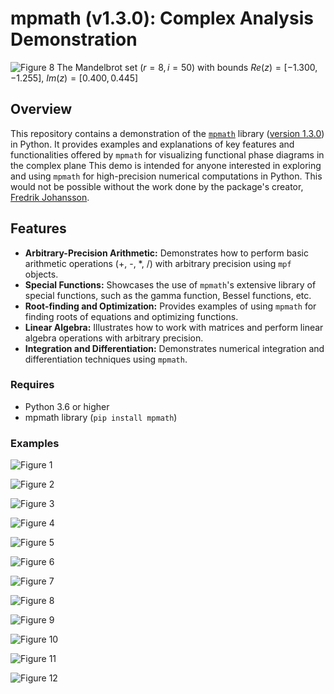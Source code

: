 # **mpmath (v1.3.0):** Complex Analysis Demonstration

![Figure  8](https://github.com/P-Harvey/mpmapth_demo/blob/main/Figures/demo_08.png?raw=true)
The Mandelbrot set $(r=8, i=50)$ with bounds $Re(z)=[-1.300, -1.255]$, $Im(z)=[0.400, 0.445]$

## **Overview**

This repository contains a demonstration of the [`mpmath`](https://mpmath.org/) library ([version 1.3.0](https://mpmath.org/doc/current/index.html)) in Python. It provides examples and explanations of key features and functionalities offered by `mpmath` for visualizing functional phase diagrams in the complex plane This demo is intended for anyone interested in exploring and using `mpmath` for high-precision numerical computations in Python. This would not be possible without the work done by the package's creator, [Fredrik Johansson](https://github.com/fredrik-johansson).

## **Features**

* **Arbitrary-Precision Arithmetic:** Demonstrates how to perform basic arithmetic operations (+, -, *, /) with arbitrary precision using `mpf` objects.
* **Special Functions:** Showcases the use of `mpmath`'s extensive library of special functions, such as the gamma function, Bessel functions, etc.
* **Root-finding and Optimization:** Provides examples of using `mpmath` for finding roots of equations and optimizing functions.
* **Linear Algebra:** Illustrates how to work with matrices and perform linear algebra operations with arbitrary precision.
* **Integration and Differentiation:** Demonstrates numerical integration and differentiation techniques using `mpmath`.

### **Requires**

* Python 3.6 or higher
* mpmath library (`pip install mpmath`)

### **Examples**

![Figure  1](https://github.com/P-Harvey/mpmapth_demo/blob/main/Figures/demo_01.png?raw=true)

![Figure  2](https://github.com/P-Harvey/mpmapth_demo/blob/main/Figures/demo_02.png?raw=true)

![Figure  3](https://github.com/P-Harvey/mpmapth_demo/blob/main/Figures/demo_03.png?raw=true)

![Figure  4](https://github.com/P-Harvey/mpmapth_demo/blob/main/Figures/demo_04.png?raw=true)

![Figure  5](https://github.com/P-Harvey/mpmapth_demo/blob/main/Figures/demo_05.png?raw=true)

![Figure  6](https://github.com/P-Harvey/mpmapth_demo/blob/main/Figures/demo_06.png?raw=true)

![Figure  7](https://github.com/P-Harvey/mpmapth_demo/blob/main/Figures/demo_07.png?raw=true)

![Figure  8](https://github.com/P-Harvey/mpmapth_demo/blob/main/Figures/demo_08.png?raw=true)

![Figure  9](https://github.com/P-Harvey/mpmapth_demo/blob/main/Figures/demo_09.png?raw=true)

![Figure 10](https://github.com/P-Harvey/mpmapth_demo/blob/main/Figures/demo_10.png?raw=true)

![Figure 11](https://github.com/P-Harvey/mpmapth_demo/blob/main/Figures/demo_11.png?raw=true)

![Figure 12](https://github.com/P-Harvey/mpmapth_demo/blob/main/Figures/demo_12.png?raw=true)

